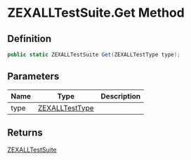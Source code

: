 # ZEXALLTestSuite.Get Method
## Definition

```c#
public static ZEXALLTestSuite Get(ZEXALLTestType type);
```

## Parameters

| Name | Type | Description |
| ---- | ---- | ----------- |
| type | [ZEXALLTestType](MrKWatkins.EmulatorTestSuites.Z80.Program.ZEXALL.ZEXALLTestType.md) |  |

## Returns

[ZEXALLTestSuite](MrKWatkins.EmulatorTestSuites.Z80.Program.ZEXALL.ZEXALLTestSuite.md)
